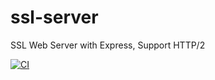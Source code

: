 # ssl-server
SSL Web Server with Express, Support HTTP/2

[![CI](https://github.com/sumor-cloud/ssl-server/actions/workflows/ci.yml/badge.svg?branch=main)](https://github.com/sumor-cloud/ssl-server/actions/workflows/ci.yml)